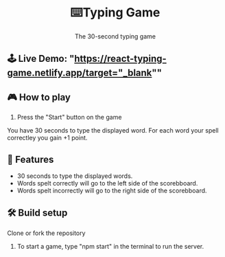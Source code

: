 <h1 align="center">⌨️Typing Game</h1>

<p align="center">The 30-second typing game</p>


## 🕹 Live Demo: "https://react-typing-game.netlify.app/target="_blank"" 

## 🎮 How to play
1. Press the "Start" button on the game

You have 30 seconds to type the displayed word. For each word your spell correctley you gain +1 point. 

## 🚀 Features
- 30 seconds to type the displayed words.
- Words spelt correctly will go to the left side of the scorebboard.
- Words spelt incorrectly will go to the right side of the scorebboard.

## 🛠 Build setup
Clone or fork the repository

1. To start a game, type "npm start" in the terminal to run the server.
